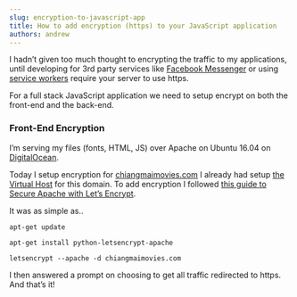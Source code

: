 ```yaml
---
slug: encryption-to-javascript-app
title: How to add encryption (https) to your JavaScript application
authors: andrew
---
```


I hadn’t given too much thought to encrypting the traffic to my applications, until developing for 3rd party services like [Facebook Messenger](https://developers.facebook.com/docs/graph-api/webhooks#setup) or using [service workers](https://developers.google.com/web/fundamentals/getting-started/primers/service-workers#you_need_https) require your server to use https.

For a full stack JavaScript application we need to setup encrypt on both the front-end and the back-end.

<!--truncate-->

### Front-End Encryption

I’m serving my files (fonts, HTML, JS) over Apache on Ubuntu 16.04 on [DigitalOcean](https://m.do.co/c/d9c86410119c).

Today I setup encryption for [chiangmaimovies.com](https://www.chiangmaimovies.com/) I already had setup [the Virtual Host](https://www.digitalocean.com/community/tutorials/how-to-set-up-apache-virtual-hosts-on-ubuntu-16-04) for this domain. To add encryption I followed [this guide to Secure Apache with Let’s Encrypt](https://www.digitalocean.com/community/tutorials/how-to-secure-apache-with-let-s-encrypt-on-ubuntu-16-04).

It was as simple as..

`apt-get update`

`apt-get install python-letsencrypt-apache`

`letsencrypt --apache -d chiangmaimovies.com`

I then answered a prompt on choosing to get all traffic redirected to https. And that’s it!